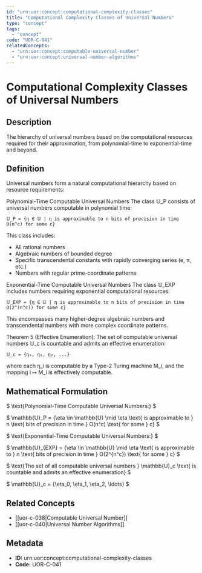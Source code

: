```yaml
---
id: "urn:uor:concept:computational-complexity-classes"
title: "Computational Complexity Classes of Universal Numbers"
type: "concept"
tags:
  - "concept"
code: "UOR-C-041"
relatedConcepts:
  - "urn:uor:concept:computable-universal-number"
  - "urn:uor:concept:universal-number-algorithms"
---
```


# Computational Complexity Classes of Universal Numbers

## Description

The hierarchy of universal numbers based on the computational resources required for their approximation, from polynomial-time to exponential-time and beyond.

## Definition

Universal numbers form a natural computational hierarchy based on resource requirements:

Polynomial-Time Computable Universal Numbers
The class 𝕌_P consists of universal numbers computable in polynomial time:
```
𝕌_P = {η ∈ 𝕌 | η is approximable to n bits of precision in time O(n^c) for some c}
```
This class includes:
- All rational numbers
- Algebraic numbers of bounded degree
- Specific transcendental constants with rapidly converging series (e, π, etc.)
- Numbers with regular prime-coordinate patterns

Exponential-Time Computable Universal Numbers
The class 𝕌_EXP includes numbers requiring exponential computational resources:
```
𝕌_EXP = {η ∈ 𝕌 | η is approximable to n bits of precision in time O(2^(n^c)) for some c}
```
This encompasses many higher-degree algebraic numbers and transcendental numbers with more complex coordinate patterns.

Theorem 5 (Effective Enumeration): The set of computable universal numbers 𝕌_c is countable and admits an effective enumeration:
```
𝕌_c = {η₀, η₁, η₂, ...}
```
where each η_i is computable by a Type-2 Turing machine M_i, and the mapping i ↦ M_i is effectively computable.

## Mathematical Formulation

$
\text{Polynomial-Time Computable Universal Numbers:}
$

$
\mathbb{U}_P = \{\eta \in \mathbb{U} \mid \eta \text{ is approximable to } n \text{ bits of precision in time } O(n^c) \text{ for some } c\}
$

$
\text{Exponential-Time Computable Universal Numbers:}
$

$
\mathbb{U}_{EXP} = \{\eta \in \mathbb{U} \mid \eta \text{ is approximable to } n \text{ bits of precision in time } O(2^{n^c}) \text{ for some } c\}
$

$
\text{The set of all computable universal numbers } \mathbb{U}_c \text{ is countable and admits an effective enumeration}
$

$
\mathbb{U}_c = \{\eta_0, \eta_1, \eta_2, \ldots\}
$

## Related Concepts

- [[uor-c-038|Computable Universal Number]]
- [[uor-c-040|Universal Number Algorithms]]

## Metadata

- **ID:** urn:uor:concept:computational-complexity-classes
- **Code:** UOR-C-041
